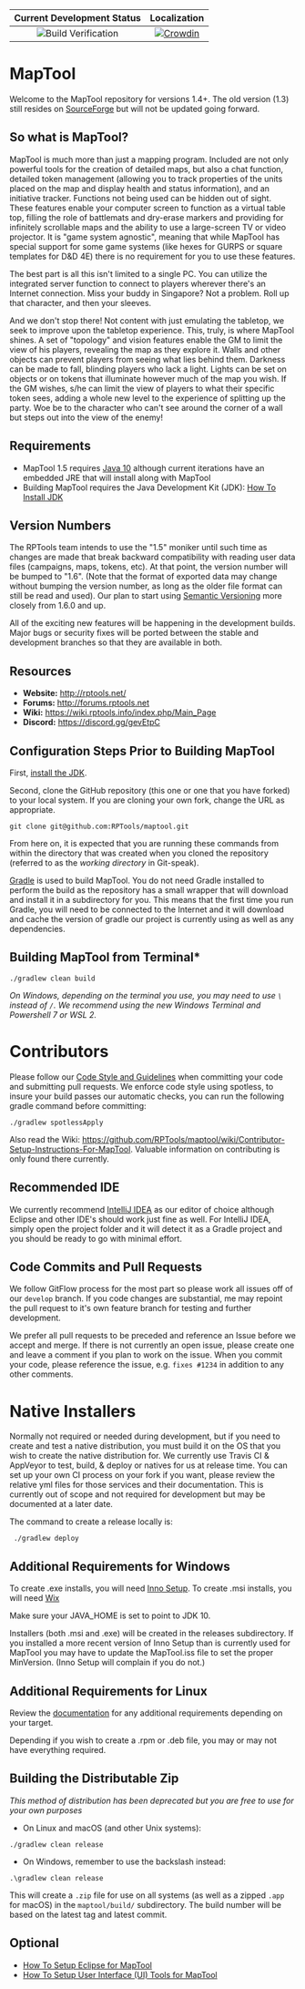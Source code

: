 | Current Development Status | Localization |
| :--:                       |   :--:       |
| ![Build Verification](../../workflows/Build%20Verification/badge.svg?branch=develop) | [![Crowdin](https://badges.crowdin.net/maptool/localized.svg)](https://crowdin.com/project/maptool)|



MapTool
=======

Welcome to the MapTool repository for versions 1.4+. The old version (1.3) still resides on [SourceForge](http://sourceforge.net/p/rptools/svn/HEAD/tree/) but will not be updated going forward.

So what is MapTool? 
-------------------

MapTool is much more than just a mapping program. Included are not only powerful tools for the creation of detailed maps, but also a chat function, detailed token management (allowing you to track properties of the units placed on the map and display health and status information), and an initiative tracker. Functions not being used can be hidden out of sight. These features enable your computer screen to function as a virtual table top, filling the role of battlemats and dry-erase markers and providing for infinitely scrollable maps and the ability to use a large-screen TV or video projector.  It is "game system agnostic", meaning that while MapTool has special support for some game systems (like hexes for GURPS or square templates for D&D 4E) there is no requirement for you to use these features.

The best part is all this isn't limited to a single PC. You can utilize the integrated server function to connect to players wherever there's an Internet connection. Miss your buddy in Singapore? Not a problem. Roll up that character, and then your sleeves.

And we don't stop there! Not content with just emulating the tabletop, we seek to improve upon the tabletop experience. This, truly, is where MapTool shines. A set of "topology" and vision features enable the GM to limit the view of his players, revealing the map as they explore it. Walls and other objects can prevent players from seeing what lies behind them. Darkness can be made to fall, blinding players who lack a light. Lights can be set on objects or on tokens that illuminate however much of the map you wish. If the GM wishes, s/he can limit the view of players to what their specific token sees, adding a whole new level to the experience of splitting up the party.  Woe be to the character who can't see around the corner of a wall but steps out into the view of the enemy!

Requirements
------------

- MapTool 1.5 requires [Java 10](https://www.oracle.com/technetwork/java/javase/archive-139210.html) although current iterations have an embedded JRE that will install along with MapTool
- Building MapTool requires the Java Development Kit (JDK): [How To Install JDK](doc/How_To_Install_JDK.md)

Version Numbers
---------------

The RPTools team intends to use the "1.5" moniker until such time as changes are made that break backward compatibility with reading user data files (campaigns, maps, tokens, etc).  At that point, the version number will be bumped to "1.6".  (Note that the format of exported data may change without bumping the version number, as long as the older file format can still be read and used). Our plan to start using [Semantic Versioning](https://semver.org/) more closely from 1.6.0 and up.

All of the exciting new features will be happening in the development builds.  Major bugs or security fixes will be ported between the stable and development branches so that they are available in both.

Resources
---------

 - **Website:** http://rptools.net/ 
 - **Forums:**  http://forums.rptools.net 
 - **Wiki:**    https://wiki.rptools.info/index.php/Main_Page
 - **Discord:** https://discord.gg/gevEtpC
 

Configuration Steps Prior to Building MapTool
---------------------------------------------

First, [install the JDK](doc/How_To_Install_JDK.md).

Second, clone the GitHub repository (this one or one that you have forked) to your local system.  If you are cloning your own fork, change the URL as appropriate.

```
git clone git@github.com:RPTools/maptool.git
```

From here on, it is expected that you are running these commands from within the directory that was created when you cloned the repository (referred to as the _working directory_ in Git-speak).

[Gradle](http://gradle.org/) is used to build MapTool. You do not need Gradle installed to perform the build as the repository has a small wrapper that will download and install it in a subdirectory for you. This means that the first time you run Gradle, you will need to be connected to the Internet and it will download and cache the version of gradle our project is currently using as well as any dependencies.

Building MapTool from Terminal*
---------------------------------
```
./gradlew clean build
```

*On Windows, depending on the terminal you use, you may need to use `\` instead of `/`. We recommend using the new Windows Terminal and Powershell 7 or WSL 2.*

Contributors
===
Please follow our [Code Style and Guidelines](doc/Code_Style_and_Guidelines.md) when committing your code and submitting pull requests. We enforce code style using spotless, to insure your build passes our automatic checks, you can run the following gradle command before committing:
```
./gradlew spotlessApply
```
Also read the Wiki: https://github.com/RPTools/maptool/wiki/Contributor-Setup-Instructions-For-MapTool. Valuable information on contributing is only found there currently.

Recommended IDE
----------------
We currently recommend [IntelliJ IDEA](https://www.jetbrains.com/idea/) as our editor of choice although Eclipse and other IDE's should work just fine as well. For IntelliJ IDEA, simply open the project folder and it will detect it as a Gradle project and you should be ready to go with minimal effort.


Code Commits and Pull Requests
--------------------------------
We follow GitFlow process for the most part so please work all issues off of our `develop` branch. If you code changes are substantial, me may repoint the pull request to it's own feature branch for testing and further development.

We prefer all pull requests to be preceded and reference an Issue before we accept and merge. If there is not currently an open issue, please create one and leave a comment if you plan to work on the issue. When you commit your code, please reference the issue, e.g. `fixes #1234` in addition to any other comments.


Native Installers
===
Normally not required or needed during development, but if you need to create and test a native distribution, you must build it on the OS that you wish to create the native distribution for. We currently use Travis CI & AppVeyor to test, build, & deploy or natives for us at release time. You can set up your own CI process on your fork if you want, please review the relative yml files for those services and their documentation. This is currently out of scope and not required for development but may be documented at a later date.

The command to create a release locally is:
```
 ./gradlew deploy
```

Additional Requirements for Windows
------------------------------------
To create .exe installs, you will need [Inno Setup](https://www.jrsoftware.org/isinfo.php).
To create .msi installs, you will need [Wix](https://wixtoolset.org/)

Make sure your JAVA_HOME is set to point to JDK 10.

Installers (both .msi and .exe) will be created in the releases subdirectory.
If you installed a more recent version of Inno Setup than is currently used for MapTool you may have to update the MapTool.iss file to set the proper MinVersion. (Inno Setup will complain if you do not.)


Additional Requirements for Linux
----------------------------------
Review the [documentation](https://docs.oracle.com/javase/10/deploy/self-contained-application-packaging.htm#JSDPG1089) for any additional requirements depending on your target.

Depending if you wish to create a .rpm or .deb file, you may or may not have everything required.


Building the Distributable Zip
------------------------------
*This method of distribution has been deprecated but you are free to use for your own purposes*

* On Linux and macOS (and other Unix systems):
```
./gradlew clean release
```

* On Windows, remember to use the backslash instead:
```
.\gradlew clean release 
```

This will create a `.zip` file for use on all systems (as well as a zipped `.app` for macOS) in the `maptool/build/` subdirectory. The build number will be based on the latest tag and latest commit.


Optional
--------

- [How To Setup Eclipse for MapTool](doc/How_To_Setup_Eclipse.md)
- [How To Setup User Interface (UI) Tools for MapTool](doc/How_To_Setup_UI_Tools.md)
